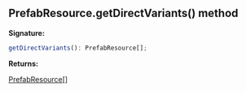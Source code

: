 
## PrefabResource.getDirectVariants() method

**Signature:**

```typescript
getDirectVariants(): PrefabResource[];
```
**Returns:**

[PrefabResource](/reference/prefabresource.md)<!-- -->\[\]


